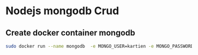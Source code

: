 # Nodejs mongodb Crud

## Create docker container mongodb 

```bash 
sudo docker run --name mongodb  -e MONGO_USER=kartien -e MONGO_PASSWORD=mypassword -p 27017:27017 -d mongo
```

